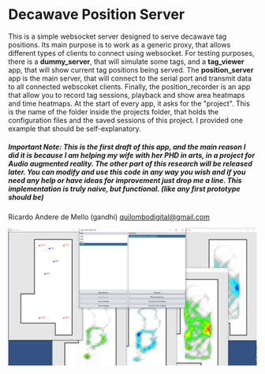 # Decawave Position Server
This is a simple websocket server designed to serve decawave tag positions.
Its main purpose is to work as a generic proxy, that allows different types of clients to connect using websocket.
For testing purposes, there is a **dummy_server**, that will simulate some tags, and a **tag_viewer** app, that will show current tag positions being served.
The **position_server** app is the main server, that will connect to the serial port and transmit data to all connected webscoket clients.
Finally, the position_recorder is an app that allow you to record tag sessions, playback and show area heatmaps and time heatmaps.
At the start of every app, it asks for the "project". This is the name of the folder inside the projects folder, that holds the configuration files and the saved sessions of this project. I provided one example that should be self-explanatory.

##### Important Note: This is the first *draft* of this app, and the main reason I did it is because I am helping my wife with her PHD in arts, in a project for Audio augmented reality. The other part of this research will be released later. You can modify and use this code in any way you wish and if you need any help or have ideas for improvement just drop me a line. This implementation is truly naive, but functional. (like any first prototype should be) 

Ricardo Andere de Mello (gandhi)
quilombodigital@gmail.com

![Alt text](docs/images/screen.png?raw=true "Screen")

